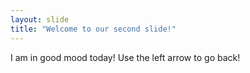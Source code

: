 ```yaml
---
layout: slide
title: "Welcome to our second slide!"
---
```

I am in good mood today!
Use the left arrow to go back!
